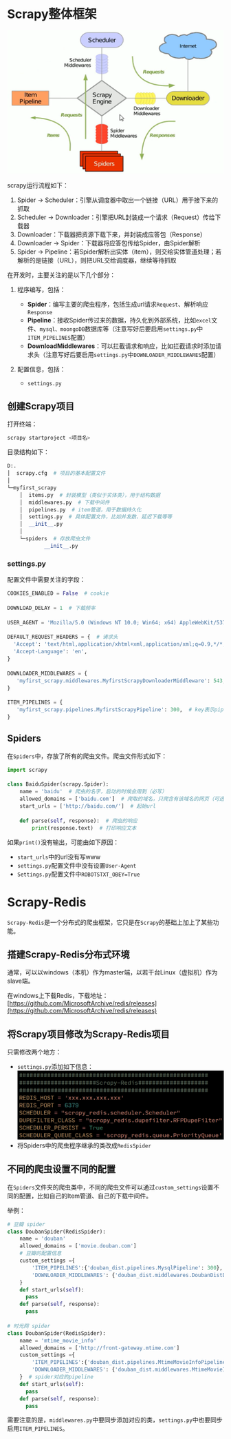 # Scrapy整体框架

![](attachments/Scrapy架构图.png)

scrapy运行流程如下：

1. Spider -> Scheduler：引擎从调度器中取出一个链接（URL）用于接下来的抓取
2. Scheduler -> Downloader：引擎把URL封装成一个请求（Request）传给下载器
3. Downloader：下载器把资源下载下来，并封装成应答包（Response）
4. Downloader -> Spider：下载器将应答包传给Spider，由Spider解析
5. Spider -> Pipeline：若Spider解析出实体（item），则交给实体管道处理；若解析的是链接（URL），则把URL交给调度器，继续等待抓取


在开发时，主要关注的是以下几个部分：

1. 程序编写，包括：

   - **Spider**：编写主要的爬虫程序，包括生成url请求`Request`、解析响应`Response`
   - **Pipeline**：接收Spider传过来的数据，持久化到外部系统，比如`excel`文件、`mysql、moongoDB`数据库等（注意写好后要启用`settings.py`中`ITEM_PIPELINES`配置）
   - **DownloadMiddlewares**：可以拦截请求和响应，比如拦截请求时添加请求头（注意写好后要启用`settings.py`中`DOWNLOADER_MIDDLEWARES`配置）

2. 配置信息，包括：

   - `settings.py`

## 创建Scrapy项目

打开终端：

```bash
scrapy startproject <项目名>
```

目录结构如下：
```py
D:.
│  scrapy.cfg  # 项目的基本配置文件
│
└─myfirst_scrapy
    │  items.py  # 封装模型（类似于实体类），用于结构数据
    │  middlewares.py  # 下载中间件
    │  pipelines.py  # item管道，用于数据持久化
    │  settings.py  # 具体配置文件，比如并发数、延迟下载等等
    │  __init__.py
    │
    └─spiders  # 存放爬虫文件
            __init__.py
```

### settings.py

配置文件中需要关注的字段：

```python
COOKIES_ENABLED = False  # cookie

DOWNLOAD_DELAY = 1  # 下载频率

USER_AGENT = 'Mozilla/5.0 (Windows NT 10.0; Win64; x64) AppleWebKit/537.36 (KHTML, like Gecko) Chrome/106.0.0.0 Safari/537.36'  # header里面的User-Agent

DEFAULT_REQUEST_HEADERS = {  # 请求头
  'Accept': 'text/html,application/xhtml+xml,application/xml;q=0.9,*/*;q=0.8',
  'Accept-Language': 'en',
}

DOWNLOADER_MIDDLEWARES = {
   'myfirst_scrapy.middlewares.MyfirstScrapyDownloaderMiddleware': 543,
}

ITEM_PIPELINES = {
   'myfirst_scrapy.pipelines.MyfirstScrapyPipeline': 300,  # key表示pipeline路径，value表示优先级。数字越小，优先级越高，越先启动。
}
```

## Spiders

在`Spiders`中，存放了所有的爬虫文件。爬虫文件形式如下：

```py
import scrapy

class BaiduSpider(scrapy.Spider):
    name = 'baidu'  # 爬虫的名字，启动的时候会用到（必写）
    allowed_domains = ['baidu.com']  # 爬取的域名，只爬含有该域名的网页（可选）
    start_urls = ['http://baidu.com/']  # 起始url

    def parse(self, response):  # 爬虫的响应
        print(response.text)  # 打印响应文本
```

如果`print()`没有输出，可能由如下原因：

- `start_urls`中的url没有写www
- `settings.py`配置文件中没有设置`User-Agent`
- `Settings.py`配置文件中`ROBOTSTXT_OBEY=True`


# Scrapy-Redis

`Scrapy-Redis`是一个分布式的爬虫框架，它只是在`Scrapy`的基础上加上了某些功能。

## 搭建Scrapy-Redis分布式环境

通常，可以以windows（本机）作为master端，以若干台Linux（虚拟机）作为slave端。

在windows上下载Redis，下载地址：[https://github.com/MicrosoftArchive/redis/releases](https://github.com/MicrosoftArchive/redis/releases)

## 将Scrapy项目修改为Scrapy-Redis项目

只需修改两个地方：

- `settings.py`添加如下信息：
  ![](attachments/scrapy-redis的settings配置.png)
- 将Spiders中的爬虫程序继承的类改成`RedisSpider`

## 不同的爬虫设置不同的配置

在`Spiders`文件夹的爬虫类中，不同的爬虫文件可以通过`custom_settings`设置不同的配置，比如自己的Item管道、自己的下载中间件。

举例：

```py
# 豆瓣 spider 
class DoubanSpider(RedisSpider):
    name = 'douban'
    allowed_domains = ['movie.douban.com']
    # 豆瓣的配置信息
    custom_settings ={
        'ITEM_PIPELINES':{'douban_dist.pipelines.MysqlPipeline': 300},
        'DOWNLOADER_MIDDLEWARES': {'douban_dist.middlewares.DoubanDistDownloaderMiddleware': 543}
    }
    def start_urls(self):
      pass
    def parse(self, response):
      pass

# 时光网 spider
class DoubanSpider(RedisSpider):
    name = 'mtime_movie_info'
    allowed_domains = ['http://front-gateway.mtime.com']
    custom_settings ={
        'ITEM_PIPELINES':{'douban_dist.pipelines.MtimeMovieInfoPipeline': 300,},
        'DOWNLOADER_MIDDLEWARES': {'douban_dist.middlewares.MtimeMovieInfoDownloaderMiddleware': 543}
    }  # spider对应的pipeline
    def start_urls(self):
      pass
    def parse(self, response):
      pass
```

需要注意的是，`middlewares.py`中要同步添加对应的类，`settings.py`中也要同步启用`ITEM_PIPELINES`。

